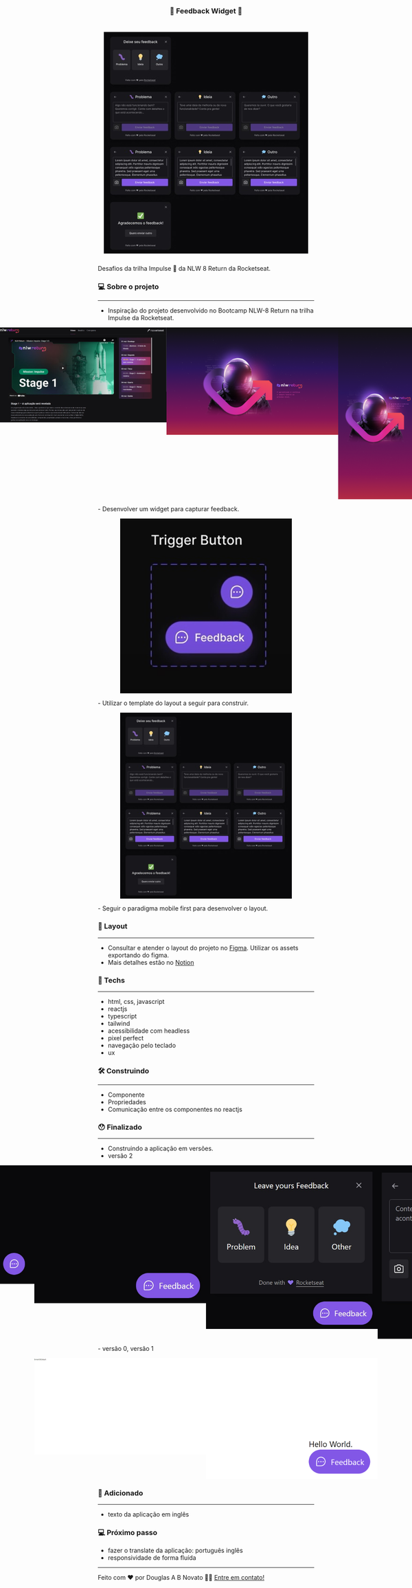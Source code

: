 <h3 align="center"> 
	🚧 Feedback Widget 🚀
</h3> 

<h1 align="center">
    <img alt="Um widget para deixar feedback" title="#Feedback Widget" src="./.github/template-1-completo.jpg" />
</h1>

Desafios da trilha Impulse 💜 da NLW 8 Return da Rocketseat.

### 💻 Sobre o projeto

---

- Inspiração do projeto desenvolvido no Bootcamp NLW-8 Return na trilha Impulse da Rocketseat.
<p align="center" style="display: flex; align-items: flex-start; justify-content: center;">
  <img alt="Um widget para deixar feedback" title="#Feedback Widget" src="./.github/NLW-return-bootcamp.jpg" width="400px"/>
  <img alt="Um widget para deixar feedback" title="#Feedback Widget" src="./.github/NLW-return-desktop.png"  width="400px"/>
  <img alt="Um widget para deixar feedback" title="#Feedback Widget" src="./.github/NLW-return-mobile.png"  height="400px"/>
</p>
- Desenvolver um widget para capturar feedback.
<p align="center" style="display: flex; align-items: flex-start; justify-content: center;">
  <img alt="Um widget para deixar feedback" title="#Feedback Widget" src="./.github/template-2-feedback-widget.jpg"  width="400px"/>
</p>
- Utilizar o template do layout a seguir para construir.
<p align="center" style="display: flex; align-items: flex-start; justify-content: center;">
  <img alt="Um widget para deixar feedback" title="#Feedback Widget" src="./.github/template-1-completo.jpg" width="400px"/>
</p>
- Seguir o paradigma mobile first para desenvolver o layout.

### 🚀 Layout

---

- Consultar e atender o layout do projeto no [Figma](https://www.figma.com/community/file/1102912516166573468). Utilizar os assets exportando do figma. 
- Mais detalhes estão no [Notion](https://efficient-sloth-d85.notion.site/NLW-Return-4e1cf60ece8f42d08254810f7bb14401)

### 🚀 Techs

---

- html, css, javascript
- reactjs
- typescript
- tailwind
- acessibilidade com headless
- pixel perfect
- navegação pelo teclado
- ux

### 🛠 Construindo
 
---

- Componente
- Propriedades
- Comunicação entre os componentes no reactjs

### 😯 Finalizado 

---

- Construindo a aplicação em versões.
- versão 2
<p align="center" style="display: flex; align-items: flex-start; justify-content: center;">
  <img alt="Um widget para deixar feedback" title="#Feedback Widget" src="./.github/modo-2-1.jpg" width="400px"/>
  <img alt="Hover no widget mostra o texto feedback" title="#Feedback Widget" src="./.github/modo-2-2.jpg" width="400px"/>
  <img alt="O widget mostra os tipos de feedback possíveis" title="#Feedback Widget" src="./.github/modo-2-3.jpg" width="400px"/>
  <img alt="Dentro do widget para escrever e printar tela" title="#Feedback Widget" src="./.github/modo-2-4.jpg" width="400px"/>
</p>
- versão 0, versão 1
<p align="center" style="display: flex; align-items: flex-start; justify-content: center;">
  <img alt="Um widget para deixar feedback" title="#Feedback Widget" src="./.github/modo-0.jpg" width="400px"/>
  <img alt="Um widget para deixar feedback" title="#Feedback Widget" src="./.github/modo-1.png" width="400px"/>
</p>

### 🧭 Adicionado

---

- texto da aplicação em inglês

### 💻 Próximo passo

- fazer o translate da aplicação: português inglês
- responsividade de forma fluída

---  

Feito com ❤️ por Douglas A B Novato 👋🏽 [Entre em contato!](https://www.linkedin.com/in/douglasabnovato/)
